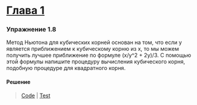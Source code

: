 # [Глава 1](../index.md#Глава-1-Построение-абстракций-с-помощью-процедур)

### Упражнение 1.8
Метод Ньютона для кубических корней основан на том, что если y является приближением к кубическому корню из x, то мы можем получить лучшее приближение по формуле  (x/y^2 + 2y)/3. С помощью этой формулы напишите процедуру вычисления кубического корня, подобную процедуре для квадратного корня. 

#### Решение
> [Code](../../src/chapter1/1.8.rkt) | [Test](../../test/chapter1/test-1.8.rkt)

